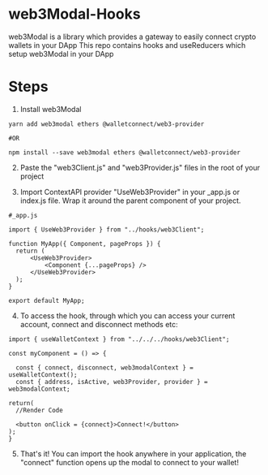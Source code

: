 # web3Modal-Hooks

web3Modal is a library which provides a gateway to easily connect crypto wallets in your DApp
This repo contains hooks and useReducers which setup web3Modal in your DApp

# Steps

1. Install web3Modal

````
yarn add web3modal ethers @walletconnect/web3-provider

#OR

npm install --save web3modal ethers @walletconnect/web3-provider
````

2. Paste the "web3Client.js" and "web3Provider.js" files in the root of your project

3. Import ContextAPI provider "UseWeb3Provider" in your _app.js or index.js file. Wrap it around the parent component of your project.
````
#_app.js

import { UseWeb3Provider } from "../hooks/web3Client";

function MyApp({ Component, pageProps }) {
  return (
      <UseWeb3Provider>
          <Component {...pageProps} />
      </UseWeb3Provider>
  );
}

export default MyApp;
````

4. To access the hook, through which you can access your current account, connect and disconnect methods etc:

````
import { useWalletContext } from "../../../hooks/web3Client";

const myComponent = () => {

  const { connect, disconnect, web3modalContext } = useWalletContext();
  const { address, isActive, web3Provider, provider } = web3modalContext;
  
return(
  //Render Code

  <button onClick = {connect}>Connect!</button>
);
}
````

5. That's it! You can import the hook anywhere in your application, the "connect" function opens up the modal to connect to your wallet!

